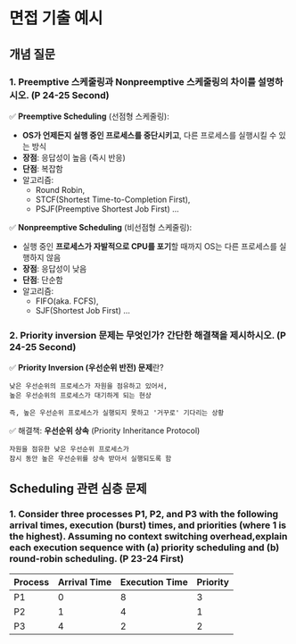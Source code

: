 # 면접 기출 예시

## 개념 질문

### 1. Preemptive 스케줄링과 Nonpreemptive 스케줄링의 차이를 설명하시오. (P 24-25 Second)

✅ **Preemptive Scheduling** (선점형 스케줄링):  
* **OS가 언제든지 실행 중인 프로세스를 중단시키고**, 다른 프로세스를 실행시킬 수 있는 방식
* **장점**: 응답성이 높음 (즉시 반응)
* **단점**: 복잡함
* 알고리즘: 
    * Round Robin, 
    * STCF(Shortest Time-to-Completion First), 
    * PSJF(Preemptive Shortest Job First) ...

✅ **Nonpreemptive Scheduling** (비선점형 스케줄링):  
* 실행 중인 **프로세스가 자발적으로 CPU를 포기**할 때까지 OS는 다른 프로세스를 실행하지 않음
* **장점**: 응답성이 낮음
* **단점**: 단순함
* 알고리즘: 
    * FIFO(aka. FCFS), 
    * SJF(Shortest Job First) ...

### 2. Priority inversion 문제는 무엇인가? 간단한 해결책을 제시하시오. (P 24-25 Second)
✅ **Priority Inversion (우선순위 반전) 문제**란?
~~~
낮은 우선순위의 프로세스가 자원을 점유하고 있어서,
높은 우선순위의 프로세스가 대기하게 되는 현상

즉, 높은 우선순위 프로세스가 실행되지 못하고 '거꾸로' 기다리는 상황
~~~

✅ 해결책: **우선순위 상속** (Priority Inheritance Protocol)
~~~
자원을 점유한 낮은 우선순위 프로세스가 
잠시 동안 높은 우선순위를 상속 받아서 실행되도록 함
~~~

## Scheduling 관련 심층 문제

### 1. Consider three processes P1, P2, and P3 with the following arrival times, execution (burst) times, and priorities (where 1 is the highest). Assuming no context switching overhead,explain each execution sequence with (a) priority scheduling and (b) round-robin scheduling. (P 23-24 First)

| Process   | Arrival Time  | Execution Time    | Priority  |
|-----------|---------------|-------------------|-----------|
| P1        | 0             | 8                 | 3         |
| P2        | 1             | 4                 | 1         |
| P3        | 4             | 2                 | 2         |